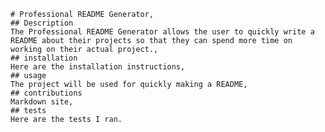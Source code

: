 
    # Professional README Generator,
    ## Description
    The Professional README Generator allows the user to quickly write a README about their projects so that they can spend more time on working on their actual project.,
    ## installation
    Here are the installation instructions,
    ## usage
    The project will be used for quickly making a README,
    ## contributions
    Markdown site,
    ## tests
    Here are the tests I ran.
